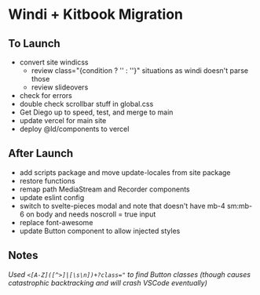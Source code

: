 # Windi + Kitbook Migration

## To Launch
- convert site windicss
  - review class="{condition ? '' : ''}" situations as windi doesn't parse those
  - review slideovers
- check for errors
- double check scrollbar stuff in global.css
- Get Diego up to speed, test, and merge to main
- update vercel for main site
- deploy @ld/components to vercel

## After Launch
- add scripts package and move update-locales from site package
- restore functions
- remap path MediaStream and Recorder components
- update eslint config
- switch to svelte-pieces modal and note that doesn't have mb-4 sm:mb-6 on body and needs noscroll = true input
- replace font-awesome
- update Button component to allow injected styles

## Notes
*Used `<[A-Z]([^>]|[\s\n])+?class="` to find Button classes (though causes catastrophic backtracking and will crash VSCode eventually)*